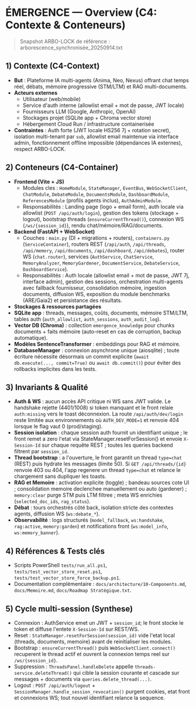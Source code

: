 # ÉMERGENCE — Overview (C4: Contexte & Conteneurs)

> Snapshot ARBO-LOCK de référence : arborescence_synchronisée_20250914.txt

## 1) Contexte (C4-Context)
- **But** : Plateforme IA multi-agents (Anima, Neo, Nexus) offrant chat temps réel, débats, mémoire progressive (STM/LTM) et RAG multi-documents.
- **Acteurs externes**
  - Utilisateur (web/mobile)
  - Service d'auth interne (allowlist email + mot de passe, JWT locale)
  - Fournisseurs LLM (Google, Anthropic, OpenAI)
  - Stockages projet (SQLite app + Chroma vector store)
  - Hébergement Cloud Run / infrastructure containerisée
- **Contraintes** : Auth forte (JWT locale HS256 7j + rotation secret), isolation multi-tenant par `sub`, allowlist email maintenue via interface admin, fonctionnement offline impossible (dépendances IA externes), respect ARBO-LOCK.

## 2) Conteneurs (C4-Container)
- **Frontend (Vite + JS)**
  - Modules cles : `HomeModule`, `StateManager`, `EventBus`, `WebSocketClient`, `ChatModule`, `DebateModule`, `DocumentsModule`, `DashboardModule`, `ReferencesModule` (profils agents inclus), `AuthAdminModule`.
  - Responsabilités : Landing page (logo + email form), auth locale via allowlist (`POST /api/auth/login`), gestion des tokens (stockage + logout), bootstrap threads (`ensureCurrentThread()`), connexion WS (`/ws/{session_id}`), rendu chat/mémoire/RAG/documents.
- **Backend (FastAPI + WebSocket)**
  - Couches : `main.py` (DI + migrations + routers), `containers.py` (`ServiceContainer`), routers REST (`/api/auth`, `/api/threads`, `/api/memory`, `/api/documents`, `/api/dashboard`, `/api/debates`), router WS (`chat.router`), services (`AuthService`, `ChatService`, `MemoryAnalyzer`, `MemoryGardener`, `DocumentService`, `DebateService`, `DashboardService`).
  - Responsabilités : Auth locale (allowlist email + mot de passe, JWT 7j, interface admin), gestion des sessions, orchestration multi-agents avec fallback fournisseur, consolidation mémoire, ingestion documents, diffusion WS, exposition du module benchmarks (ARE/Gaia2) et persistance des résultats.
- **Stockages & ressources partagées**
- **SQLite app** : threads, messages, coûts, documents, mémoire STM/LTM, tables auth (`auth_allowlist`, `auth_sessions`, `auth_audit_log`).
- **Vector DB (Chroma)** : collection `emergence_knowledge` pour chunks documents + faits mémoire (auto-reset en cas de corruption, backup automatique).
- **Modèles SentenceTransformer** : embeddings pour RAG et mémoire.
- **DatabaseManager** : connexion asynchrone unique (aiosqlite) ; toute écriture nécessite désormais un commit explicite (`await db.execute(..., commit=True)` ou `await db.commit()`) pour éviter des rollbacks implicites dans les tests.

## 3) Invariants & Qualité
- **Auth & WS** : aucun accès API critique ni WS sans JWT valide. Le handshake rejette (4401/1008) si token manquant et le front relaie `auth:missing` vers le toast déconnexion. La route `/api/auth/dev/login` reste limitée aux environnements où `AUTH_DEV_MODE=1` et renvoie 404 lorsque le flag vaut 0 (prod/staging).
- **Session isolation** : chaque session auth fournit un identifiant unique ; le front remet a zero l'etat via StateManager.resetForSession() et envoie `X-Session-Id` sur chaque requête REST ; toutes les queries backend filtrent par `session_id`.
- **Thread bootstrap** : a l'ouverture, le front garantit un thread `type=chat` (REST) puis hydrate les messages (limite 50). Si `GET /api/threads/{id}` renvoie 403 ou 404, l'app regenere un thread `type=chat` et relance le chargement sans dupliquer les toasts.
- **RAG et Memoire** : activation explicite (toggle) ; bandeau sources cote UI ; consolidation memoire declenchee manuellement ou auto (gardener) ; `memory:clear` purge STM puis LTM filtree ; meta WS enrichies (`selected_doc_ids`, `rag_status`).
- **Débat** : tours orchestrés côté back, isolation stricte des contextes agents, diffusion WS (`ws:debate_*`).
- **Observabilité** : logs structurés (`model_fallback`, `ws:handshake`, `rag:active`, `memory:garden`) et notifications front (`ws:model_info`, `ws:memory_banner`).

## 4) Références & Tests clés
- Scripts PowerShell `tests/run_all.ps1`, `tests/test_vector_store_reset.ps1`, `tests/test_vector_store_force_backup.ps1`.
- Documentation complémentaire : `docs/architecture/10-Components.md`, `docs/Memoire.md`, `docs/Roadmap Stratégique.txt`.
## 5) Cycle multi-session (Synthese)
- Connexion : AuthService emet un JWT + `session_id`; le front stocke le token et diffuse l'entete `X-Session-Id` sur REST/WS.
- Reset : `StateManager.resetForSession(session_id)` vide l'etat local (threads, documents, memoire) avant de reinitialiser les modules.
- Bootstrap : `ensureCurrentThread()` puis `WebSocketClient.connect()` recuperent le thread actif et ouvrent la connexion temps reel sur `/ws/{session_id}`.
- Suppression : `ThreadsPanel.handleDelete` appelle `threads-service.deleteThread()` qui cible la session courante et cascade sur messages + documents via `queries.delete_thread(...)`.
- Logout : `POST /api/auth/logout` + `SessionManager.handle_session_revocation()` purgent cookies, etat front et connexions WS; tout nouvel identifiant relance la sequence.
